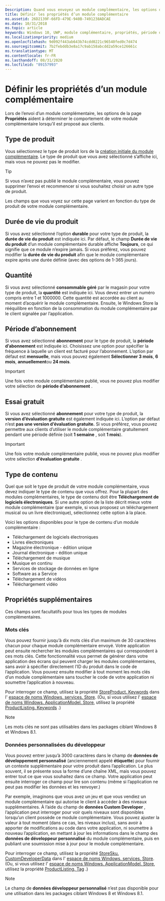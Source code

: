```yaml
---
Description: Quand vous envoyez un module complémentaire, les options de la page Propriétés vous aident à déterminer le comportement de ce module lorsqu’il est proposé aux clients.
title: Définir les propriétés d’un module complémentaire
ms.assetid: 26D2139F-66FD-479E-940B-7491238ADCAE
ms.date: 10/31/2018
ms.topic: article
keywords: Windows 10, UWP, module complémentaire, propriétés, période d’abonnement, durée de vie du produit, type de contenu, IAP, achat dans l’application, produit dans l’application
ms.localizationpriority: medium
ms.openlocfilehash: 9d092f443ab643b74cdd0221c96540fed0c7d474
ms.sourcegitcommit: 7b2febddb3e8a17c9ab158abcdd2a59ce126661c
ms.translationtype: MT
ms.contentlocale: fr-FR
ms.lasthandoff: 08/31/2020
ms.locfileid: "89157993"
---
```

# <a name="enter-add-on-properties"></a>Définir les propriétés d’un module complémentaire

Lors de l’envoi d’un module complémentaire, les options de la page **Propriétés** aident à déterminer le comportement de votre module complémentaire lorsqu’il est proposé aux clients.

## <a name="product-type"></a>Type de produit

Vous sélectionnez le type de produit lors de la [création initiale du module complémentaire](set-your-add-on-product-id.md). Le type de produit que vous avez sélectionné s’affiche ici, mais vous ne pouvez pas le modifier.

> [!TIP]
> Si vous n’avez pas publié le module complémentaire, vous pouvez supprimer l’envoi et recommencer si vous souhaitez choisir un autre type de produit.

Les champs que vous voyez sur cette page varient en fonction du type de produit de votre module complémentaire.


## <a name="product-lifetime"></a>Durée de vie du produit

Si vous avez sélectionné l’option **durable** pour votre type de produit, la **durée de vie du produit** est indiquée ici. Par défaut, le champ **Durée de vie du produit** d’un module complémentaire durable affiche **Toujours**, ce qui signifie que ce module n’expire jamais. Si vous préférez, vous pouvez modifier la **durée de vie du produit** afin que le module complémentaire expire après une durée définie (avec des options de 1-365 jours).


## <a name="quantity"></a>Quantité

Si vous avez sélectionné **consommable géré** par le magasin pour votre type de produit, la **quantité** est indiquée ici. Vous devez entrer un numéro compris entre 1 et 1000000. Cette quantité est accordée au client au moment d’acquérir le module complémentaire. Ensuite, le Windows Store la rééquilibre en fonction de la consommation du module complémentaire par le client signalée par l’application.


## <a name="subscription-period"></a>Période d’abonnement

Si vous avez sélectionné **abonnement** pour le type de produit, la **période d’abonnement** est indiquée ici. Choisissez une option pour spécifier la fréquence à laquelle un client est facturé pour l’abonnement. L’option par défaut est **mensuelle**, mais vous pouvez également **Sélectionner 3 mois**, **6 mois**, **annuellement**ou **24 mois**.

> [!IMPORTANT]
> Une fois votre module complémentaire publié, vous ne pouvez plus modifier votre sélection de **période d’abonnement** .


## <a name="free-trial"></a>Essai gratuit

Si vous avez sélectionné **abonnement** pour votre type de produit, la **version d’évaluation gratuite** est également indiquée ici. L’option par défaut n’est **pas une version d’évaluation gratuite.** Si vous préférez, vous pouvez permettre aux clients d’utiliser le module complémentaire gratuitement pendant une période définie (soit **1 semaine** , soit **1 mois**). 

> [!IMPORTANT]
> Une fois votre module complémentaire publié, vous ne pouvez plus modifier votre sélection **d’évaluation gratuite** .


## <a name="content-type"></a>Type de contenu

Quel que soit le type de produit de votre module complémentaire, vous devez indiquer le type de contenu que vous offrez. Pour la plupart des modules complémentaires, le type de contenu doit être **Téléchargement de logiciels électroniques**. Si une autre option de la liste décrit mieux votre module complémentaire (par exemple, si vous proposez un téléchargement musical ou un livre électronique), sélectionnez cette option à la place.

Voici les options disponibles pour le type de contenu d’un module complémentaire :

-   Téléchargement de logiciels électroniques
-   Livres électroniques
-   Magazine électronique - édition unique
-   Journal électronique - édition unique
-   Téléchargement de musique
-   Musique en continu
-   Services de stockage de données en ligne
-   Software as a Service
-   Téléchargement de vidéos
-   Téléchargement vidéo


## <a name="additional-properties"></a>Propriétés supplémentaires

Ces champs sont facultatifs pour tous les types de modules complémentaires.

<span id="keywords" />

### <a name="keywords"></a>Mots clés

Vous pouvez fournir jusqu’à dix mots clés d’un maximum de 30 caractères chacun pour chaque module complémentaire envoyé. Votre application peut ensuite rechercher les modules complémentaires qui correspondent à ces mots clés. Cette fonctionnalité vous permet de générer dans votre application des écrans qui peuvent charger les modules complémentaires, sans avoir à spécifier directement l’ID du produit dans le code de l’application. Vous pouvez ensuite modifier à tout moment les mots clés d’un module complémentaire sans toucher le code de votre application ni soumettre l’application à nouveau.

Pour interroger ce champ, utilisez la propriété [StoreProduct. Keywords](/uwp/api/windows.services.store.storeproduct.Keywords) dans l' [espace de noms Windows. services. Store](/uwp/api/Windows.Services.Store). (Ou, si vous utilisez l' [espace de noms Windows. ApplicationModel. Store](/uwp/api/Windows.ApplicationModel.Store), utilisez la propriété [ProductListing. Keywords](/uwp/api/windows.applicationmodel.store.productlisting.Keywords) .)

> [!NOTE]
> Les mots clés ne sont pas utilisables dans les packages ciblant Windows 8 et Windows 8.1.

<span id="custom-developer-data" />

### <a name="custom-developer-data"></a>Données personnalisées du développeur

Vous pouvez entrer jusqu’à 3000 caractères dans le champ de **données de développement personnalisé** (anciennement appelé **étiquette**) pour fournir un contexte supplémentaire pour votre produit dans l’application. Le plus souvent, il se présente sous la forme d’une chaîne XML, mais vous pouvez entrer tout ce que vous souhaitez dans ce champ. Votre application peut ensuite interroger ce champ pour lire son contenu (même si l’application ne peut pas modifier les données et les renvoyer.)

Par exemple, imaginons que vous avez un jeu et que vous vendiez un module complémentaire qui autorise le client à accéder à des niveaux supplémentaires. À l’aide du champ de **données Custom Developer** , l’application peut interroger pour voir quels niveaux sont disponibles lorsqu’un client possède ce module complémentaire. Vous pouvez ajuster la valeur à tout moment (dans ce cas, les niveaux inclus), sans avoir à apporter de modifications au code dans votre application, ni soumettre à nouveau l’application, en mettant à jour les informations dans le champ des **données de développeur personnalisé** du module complémentaire, puis en publiant une soumission mise à jour pour le module complémentaire.

Pour interroger ce champ, utilisez la propriété [StoreSku. CustomDeveloperData](/uwp/api/windows.services.store.storesku.customdeveloperdata#Windows_Services_Store_StoreSku_CustomDeveloperData) dans l' [espace de noms Windows. services. Store](/uwp/api/Windows.Services.Store). (Ou, si vous utilisez l' [espace de noms Windows. ApplicationModel. Store](/uwp/api/Windows.ApplicationModel.Store), utilisez la propriété [ProductListing. Tag](/uwp/api/windows.applicationmodel.store.productlisting.tag#Windows_ApplicationModel_Store_ProductListing_Tag) .)

> [!NOTE]
> Le champ de **données développeur personnalisé** n’est pas disponible pour une utilisation dans les packages ciblant Windows 8 et Windows 8.1.

 

 

 